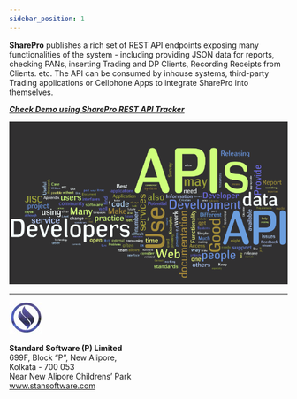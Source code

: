 ```yaml
---
sidebar_position: 1
---
```




 **SharePro** publishes a rich set of REST API endpoints exposing many functionalities of the system - including providing JSON data for reports, checking PANs, inserting Trading and DP Clients, Recording Receipts from Clients. etc. The API can be consumed by inhouse systems, third-party Trading applications or Cellphone Apps to integrate SharePro into themselves.
 

[***<u>Check Demo using SharePro REST API Tracker</u>***](http://www.cloud.stansoftware.com:81/shrdbms/dotnet/StanSoftAPI/RestAPITracker.aspx)

![Alt text](api-1.jpg)

---

![Alt text](slogo-small-1.jpg)

**Standard Software (P) Limited**<br/>699F, Block “P”, New Alipore,<br/>Kolkata - 700 053<br/>Near New Alipore Childrens’ Park<br/>www.stansoftware.com 

